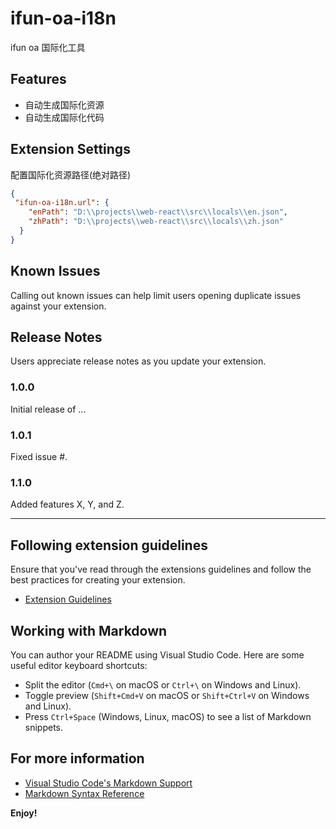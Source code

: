 # ifun-oa-i18n 

ifun oa 国际化工具

## Features

* 自动生成国际化资源
* 自动生成国际化代码

## Extension Settings

配置国际化资源路径(绝对路径)

```json
{
 "ifun-oa-i18n.url": {
    "enPath": "D:\\projects\\web-react\\src\\locals\\en.json",
    "zhPath": "D:\\projects\\web-react\\src\\locals\\zh.json"
  }
}
```

## Known Issues

Calling out known issues can help limit users opening duplicate issues against your extension.

## Release Notes

Users appreciate release notes as you update your extension.

### 1.0.0

Initial release of ...

### 1.0.1

Fixed issue #.

### 1.1.0

Added features X, Y, and Z.

---

## Following extension guidelines

Ensure that you've read through the extensions guidelines and follow the best practices for creating your extension.

* [Extension Guidelines](https://code.visualstudio.com/api/references/extension-guidelines)

## Working with Markdown

You can author your README using Visual Studio Code. Here are some useful editor keyboard shortcuts:

* Split the editor (`Cmd+\` on macOS or `Ctrl+\` on Windows and Linux).
* Toggle preview (`Shift+Cmd+V` on macOS or `Shift+Ctrl+V` on Windows and Linux).
* Press `Ctrl+Space` (Windows, Linux, macOS) to see a list of Markdown snippets.

## For more information

* [Visual Studio Code's Markdown Support](http://code.visualstudio.com/docs/languages/markdown)
* [Markdown Syntax Reference](https://help.github.com/articles/markdown-basics/)

**Enjoy!**
